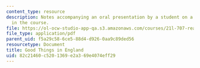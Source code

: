 ```yaml
---
content_type: resource
description: Notes accompanying an oral presentation by a student on a cookbook studied
  in the course.
file: https://ol-ocw-studio-app-qa.s3.amazonaws.com/courses/21l-707-reading-cookbooks-from-the-forme-of-cury-to-the-smitten-kitchen-spring-2017/82c21460c5201369e2a369e4074eff29_MIT21L_707S17_Outline_Florence_White.pdf
file_type: application/pdf
parent_uid: f5a29c58-6ce5-88d4-d926-0aa9c89ded56
resourcetype: Document
title: Good Things in England
uid: 82c21460-c520-1369-e2a3-69e4074eff29
---
```

